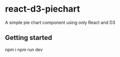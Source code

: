 # react-d3-piechart

A simple pie chart component using only React and D3

## Getting started

  npm i
  npm run dev
